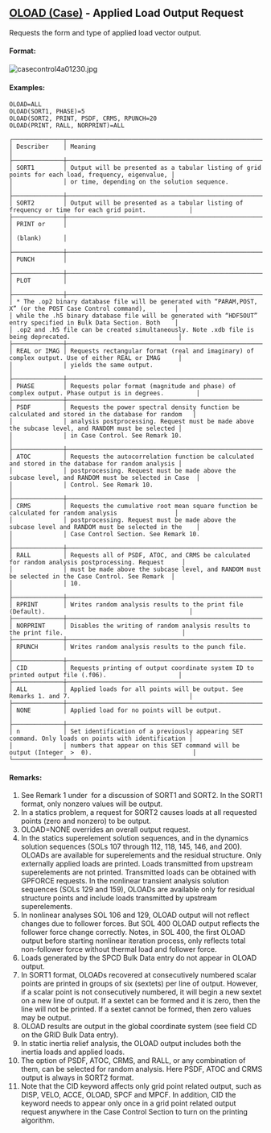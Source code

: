 ## [OLOAD (Case)](https://nexus.hexagon.com/documentationcenter/bundle/MSC_Nastran_2022.4/page/Nastran_Combined_Book/qrg/casecontrol4a/TOC.OLOAD.Case.xhtml) - Applied Load Output Request

Requests the form and type of applied load vector output.

#### Format:

![casecontrol4a01230.jpg](https://help-be.hexagonmi.com/bundle/MSC_Nastran_2022.4/page/Nastran_Combined_Book/qrg/casecontrol4a/../../../assets/casecontrol4a01230.jpg?_LANG=enus)  

#### Examples:

```nastran
OLOAD=ALL
OLOAD(SORT1, PHASE)=5
OLOAD(SORT2, PRINT, PSDF, CRMS, RPUNCH=20
OLOAD(PRINT, RALL, NORPRINT)=ALL
```

```text
┌──────────────┬────────────────────────────────────────────────────────────────────────────────────────────────────┐
│ Describer    │ Meaning                                                                                            │
├──────────────┼────────────────────────────────────────────────────────────────────────────────────────────────────┤
│ SORT1        │ Output will be presented as a tabular listing of grid points for each load, frequency, eigenvalue, │
│              │ or time, depending on the solution sequence.                                                       │
├──────────────┼────────────────────────────────────────────────────────────────────────────────────────────────────┤
│ SORT2        │ Output will be presented as a tabular listing of frequency or time for each grid point.            │
├──────────────┼────────────────────────────────────────────────────────────────────────────────────────────────────┤
│ PRINT or     │                                                                                                    │
│ (blank)      │                                                                                                    │
├──────────────┼────────────────────────────────────────────────────────────────────────────────────────────────────┤
│ PUNCH        │                                                                                                    │
├──────────────┼────────────────────────────────────────────────────────────────────────────────────────────────────┤
│ PLOT         │                                                                                                    │
├──────────────┼────────────────────────────────────────────────────────────────────────────────────────────────────┤
│ * The .op2 binary database file will be generated with “PARAM,POST, X” (or the POST Case Control command),        │
│ while the .h5 binary database file will be generated with “HDF5OUT” entry specified in Bulk Data Section. Both    │
│ .op2 and .h5 file can be created simultaneously. Note .xdb file is being deprecated.                              │
├──────────────┼────────────────────────────────────────────────────────────────────────────────────────────────────┤
│ REAL or IMAG │ Requests rectangular format (real and imaginary) of complex output. Use of either REAL or IMAG     │
│              │ yields the same output.                                                                            │
├──────────────┼────────────────────────────────────────────────────────────────────────────────────────────────────┤
│ PHASE        │ Requests polar format (magnitude and phase) of complex output. Phase output is in degrees.         │
├──────────────┼────────────────────────────────────────────────────────────────────────────────────────────────────┤
│ PSDF         │ Requests the power spectral density function be calculated and stored in the database for random   │
│              │ analysis postprocessing. Request must be made above the subcase level, and RANDOM must be selected │
│              │ in Case Control. See Remark 10.                                                                    │
├──────────────┼────────────────────────────────────────────────────────────────────────────────────────────────────┤
│ ATOC         │ Requests the autocorrelation function be calculated and stored in the database for random analysis │
│              │ postprocessing. Request must be made above the subcase level, and RANDOM must be selected in Case  │
│              │ Control. See Remark 10.                                                                            │
├──────────────┼────────────────────────────────────────────────────────────────────────────────────────────────────┤
│ CRMS         │ Requests the cumulative root mean square function be calculated for random analysis                │
│              │ postprocessing. Request must be made above the subcase level and RANDOM must be selected in the    │
│              │ Case Control Section. See Remark 10.                                                               │
├──────────────┼────────────────────────────────────────────────────────────────────────────────────────────────────┤
│ RALL         │ Requests all of PSDF, ATOC, and CRMS be calculated for random analysis postprocessing. Request     │
│              │ must be made above the subcase level, and RANDOM must be selected in the Case Control. See Remark  │
│              │ 10.                                                                                                │
├──────────────┼────────────────────────────────────────────────────────────────────────────────────────────────────┤
│ RPRINT       │ Writes random analysis results to the print file (Default).                                        │
├──────────────┼────────────────────────────────────────────────────────────────────────────────────────────────────┤
│ NORPRINT     │ Disables the writing of random analysis results to the print file.                                 │
├──────────────┼────────────────────────────────────────────────────────────────────────────────────────────────────┤
│ RPUNCH       │ Writes random analysis results to the punch file.                                                  │
├──────────────┼────────────────────────────────────────────────────────────────────────────────────────────────────┤
│ CID          │ Requests printing of output coordinate system ID to printed output file (.f06).                    │
├──────────────┼────────────────────────────────────────────────────────────────────────────────────────────────────┤
│ ALL          │ Applied loads for all points will be output. See Remarks 1. and 7.                                 │
├──────────────┼────────────────────────────────────────────────────────────────────────────────────────────────────┤
│ NONE         │ Applied load for no points will be output.                                                         │
├──────────────┼────────────────────────────────────────────────────────────────────────────────────────────────────┤
│ n            │ Set identification of a previously appearing SET command. Only loads on points with identification │
│              │ numbers that appear on this SET command will be output (Integer  >  0).                            │
└──────────────┴────────────────────────────────────────────────────────────────────────────────────────────────────┘
```

#### Remarks:

1. See Remark 1 under   for a discussion of SORT1 and SORT2. In the SORT1 format, only nonzero values will be output.
2. In a statics problem, a request for SORT2 causes loads at all requested points (zero and nonzero) to be output.
3. OLOAD=NONE overrides an overall output request.
4. In the statics superelement solution sequences, and in the dynamics solution sequences (SOLs 107 through 112, 118, 145, 146, and 200). OLOADs are available for superelements and the residual structure. Only externally applied loads are printed. Loads transmitted from upstream superelements are not printed. Transmitted loads can be obtained with GPFORCE requests.
     In the nonlinear transient analysis solution sequences (SOLs 129 and 159), OLOADs are available only for residual structure points and include loads transmitted by upstream superelements.
5. In nonlinear analyses SOL 106 and 129, OLOAD output will not reflect changes due to follower forces. But SOL 400 OLOAD output reflects the follower force change correctly. Notes, in SOL 400, the first OLOAD output before starting nonlinear iteration process, only reflects total non-follower force without thermal load and follower force.
6. Loads generated by the SPCD Bulk Data entry do not appear in OLOAD output.
7. In SORT1 format, OLOADs recovered at consecutively numbered scalar points are printed in groups of six (sextets) per line of output. However, if a scalar point is not consecutively numbered, it will begin a new sextet on a new line of output. If a sextet can be formed and it is zero, then the line will not be printed. If a sextet cannot be formed, then zero values may be output.
8. OLOAD results are output in the global coordinate system (see field CD on the GRID Bulk Data entry).
9. In static inertia relief analysis, the OLOAD output includes both the inertia loads and applied loads.
10. The option of PSDF, ATOC, CRMS, and RALL, or any combination of them, can be selected for random analysis. Here PSDF, ATOC and CRMS output is always in SORT2 format.
11. Note that the CID keyword affects only grid point related output, such as DISP, VELO, ACCE, OLOAD, SPCF and MPCF. In addition, CID the keyword needs to appear only once in a grid point related output request anywhere in the Case Control Section to turn on the printing algorithm.
